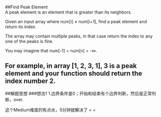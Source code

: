 ##Find Peak Element   
A peak element is an element that is greater than its neighbors.

Given an input array where num[i] ≠ num[i+1], find a peak element and return its index.

The array may contain multiple peaks, in that case return the index to any one of the peaks is fine.

You may imagine that num[-1] = num[n] = -∞.

For example, in array [1, 2, 3, 1], 3 is a peak element and your function should return the index number 2.
---
##解题思想
###想法1
1.边界条件是0；开始和结束有个边界判断，然后是正常判断，over.

这个Medium难度的有点水，5分钟就解决了 = = 



